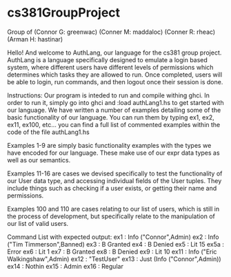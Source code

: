 # cs381GroupProject
Group of 
(Connor G: greenwac)
(Conner M: maddaloc)
(Conner R: rheac)
(Arman H: hastinar)

Hello! And welcome to AuthLang, our language for the cs381 group project.
AuthLang is a language specifically designed to emulate a login based system, where different users have
different levels of permissions which determines which tasks they are allowed to run. Once completed, users will be
able to login, run commands, and then logout once their session is done.

Instructions:
Our program is inteded to run and compile withing ghci. In order to run it, simply go into ghci and
:load authLang1.hs to get started with our language. We have written a number of examples detailing some of
the basic functionality of our language. You can run them by typing ex1, ex2, ex11, ex100, etc... you can find a full list
of commented examples within the code of the file authLang1.hs

Examples 1-9 are simply basic functionality examples with the types we have encoded for our language.
These make use of our expr data types as well as our semantics.

Examples 11-16 are cases we devised specifically to test the functionality of our User data type, and accessing
individual fields of the User tuples. They include things such as checking if a user exists, or getting their name and permissions.

Examples 100 and 110 are cases relating to our list of users, which is still in the process of development, but specifically
relate to the manipulation of our list of valid users.

Command List with expected output:
ex1  : Info ("Connor",Admin)
ex2  : Info ("Tim Timmerson",Banned)
ex3  : B Granted
ex4  : B Denied
ex5  : Lit 15
ex5a : Error
ex6  : Lit 1
ex7  : B Granted
ex8  : B Denied
ex9  : Lit 10
ex11 : Info ("Eric Walkingshaw",Admin)
ex12 : "TestUser"
ex13 : Just (Info ("Connor",Admin))
ex14 : Nothin
ex15 : Admin
ex16 : Regular
